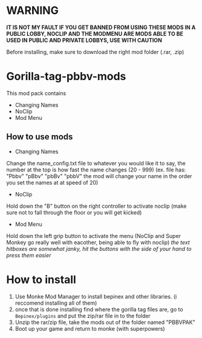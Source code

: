 
# WARNING
**IT IS NOT MY FAULT IF YOU GET BANNED FROM USING THESE MODS IN A PUBLIC LOBBY, NOCLIP AND THE MODMENU ARE MODS ABLE TO BE USED IN PUBLIC AND PRIVATE LOBBYS, USE WITH CAUTION**

Before installing, make sure to download the right mod folder (.rar, .zip)
# Gorilla-tag-pbbv-mods
This mod pack contains
- Changing Names
- NoClip
- Mod Menu
## How to use mods
- Changing Names

Change the name_config.txt file to whatever you would like it to say, the number at the top is how fast the name changes (20 - 999)
(ex.
  file has:
  "Pbbv"
  "pBbv"
  "pbBv"
  "pbbV"
  the mod will change your name in the order you set the names at at speed of 20)

- NoClip

Hold down the "B" button on the right controller to activate noclip (make sure not to fall through the floor or you will get kicked)
- Mod Menu

Hold down the left grip button to activate the menu (NoClip and Super Monkey go really well with eacother, being able to fly with noclip)
*the text hitboxes are somewhat janky, hit the buttons with the side of your hand to press them easier*

# How to install
1. Use Monke Mod Manager to install bepinex and other libraries. (i reccomend installing all of them)
2. once that is done installing find where the gorilla tag files are, go to ```Bepinex/plugins``` and put the zip/rar file in to the folder
3. Unzip the rar/zip file, take the mods out of the folder named "PBBVPAK" 
4. Boot up your game and return to monke (with superpowers)
